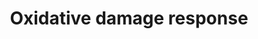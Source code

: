 ---
annotations:
- type: Pathway Ontology
  value: oxidative stress response pathway
authors:
- MaintBot
- Samuel Sklar
- Ddigles
- Khanspers
- Egonw
- Mkutmon
- Eweitz
description: This pathway shows how tissue is damaged when oxygen levels are not balanced
  and become too high.
last-edited: 2022-02-03
organisms:
- Mus musculus
redirect_from:
- /index.php/Pathway:WP1496
- /instance/WP1496
schema-jsonld:
- '@context': https://schema.org/
  '@id': https://wikipathways.github.io/pathways/WP1496.html
  '@type': Dataset
  creator:
    '@type': Organization
    name: WikiPathways
  description: This pathway shows how tissue is damaged when oxygen levels are not
    balanced and become too high.
  keywords:
  - C5r1
  - Tnk2
  - Map2k6
  - Traf2
  - Mapk12
  - Bad
  - C1qa
  - Traf6
  - Cdkn1c
  - Map3k9
  - Cyct
  - Tnf
  - Cdkn1a
  - Gadd45a
  - Bag4
  - C1r
  - C4
  - Cr2
  - Cycs
  - C1qg
  - Mapk14
  - Tnfrsf1b
  - Map3k1
  - Bcl2
  - DNA Replication
  - Casp3
  - Casp9
  - Apaf1
  - C2
  - C3ar1
  - Hc
  - Mapk13
  - Cdkn1b
  - C1qb
  - Cdc42
  - Traf1
  - Traf3
  - Ttrap
  - Pcna
  - Nfkb1
  - Apoptosis
  - C1s
  - Bak1
  - Oxidative stress
  license: CC0
  name: Oxidative damage response
seo: CreativeWork
title: Oxidative damage response
wpid: WP1496
---